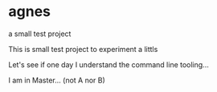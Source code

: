 # agnes
a small test project

This is small test project to experiment a littls

Let's see if one day I understand the command line tooling...

I am in Master...  (not A nor B)
